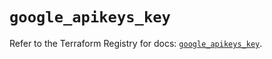 # `google_apikeys_key`

Refer to the Terraform Registry for docs: [`google_apikeys_key`](https://registry.terraform.io/providers/hashicorp/google/5.13.0/docs/resources/apikeys_key).
